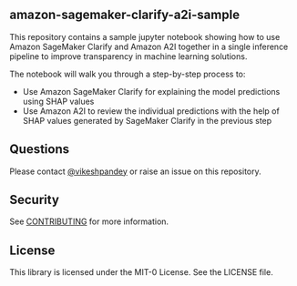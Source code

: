 ## amazon-sagemaker-clarify-a2i-sample


This repository contains a sample jupyter notebook showing how to use Amazon SageMaker Clarify and Amazon A2I together in a single inference pipeline to improve transparency in machine learning solutions.

The notebook will walk you through a step-by-step process to:    
- Use Amazon SageMaker Clarify for explaining the model predictions using SHAP values    
- Use Amazon A2I to review the individual predictions with the help of SHAP values generated by SageMaker Clarify in the previous step 


## Questions

Please contact [@vikeshpandey](https://twitter.com/vikesh_k_pandey) or raise an issue on this repository.

## Security

See [CONTRIBUTING](CONTRIBUTING.md#security-issue-notifications) for more information.

## License

This library is licensed under the MIT-0 License. See the LICENSE file.

